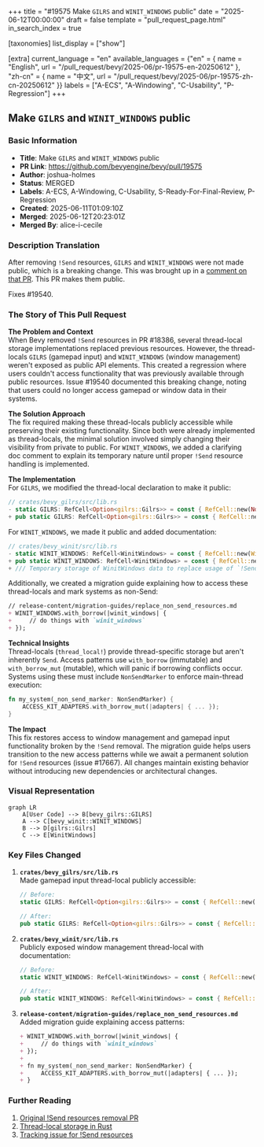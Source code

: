 +++
title = "#19575 Make `GILRS` and `WINIT_WINDOWS` public"
date = "2025-06-12T00:00:00"
draft = false
template = "pull_request_page.html"
in_search_index = true

[taxonomies]
list_display = ["show"]

[extra]
current_language = "en"
available_languages = {"en" = { name = "English", url = "/pull_request/bevy/2025-06/pr-19575-en-20250612" }, "zh-cn" = { name = "中文", url = "/pull_request/bevy/2025-06/pr-19575-zh-cn-20250612" }}
labels = ["A-ECS", "A-Windowing", "C-Usability", "P-Regression"]
+++

## Make `GILRS` and `WINIT_WINDOWS` public

### Basic Information
- **Title**: Make `GILRS` and `WINIT_WINDOWS` public
- **PR Link**: https://github.com/bevyengine/bevy/pull/19575
- **Author**: joshua-holmes
- **Status**: MERGED
- **Labels**: A-ECS, A-Windowing, C-Usability, S-Ready-For-Final-Review, P-Regression
- **Created**: 2025-06-11T01:09:10Z
- **Merged**: 2025-06-12T20:23:01Z
- **Merged By**: alice-i-cecile

### Description Translation
After removing `!Send` resources, `GILRS` and `WINIT_WINDOWS` were not made public, which is a breaking change. This was brought up in a [comment on that PR](https://github.com/bevyengine/bevy/pull/18386#issuecomment-2954209010). This PR makes them public.

Fixes #19540.

### The Story of This Pull Request

**The Problem and Context**  
When Bevy removed `!Send` resources in PR #18386, several thread-local storage implementations replaced previous resources. However, the thread-locals `GILRS` (gamepad input) and `WINIT_WINDOWS` (window management) weren't exposed as public API elements. This created a regression where users couldn't access functionality that was previously available through public resources. Issue #19540 documented this breaking change, noting that users could no longer access gamepad or window data in their systems.

**The Solution Approach**  
The fix required making these thread-locals publicly accessible while preserving their existing functionality. Since both were already implemented as thread-locals, the minimal solution involved simply changing their visibility from private to public. For `WINIT_WINDOWS`, we added a clarifying doc comment to explain its temporary nature until proper `!Send` resource handling is implemented.

**The Implementation**  
For `GILRS`, we modified the thread-local declaration to make it public:
```rust
// crates/bevy_gilrs/src/lib.rs
- static GILRS: RefCell<Option<gilrs::Gilrs>> = const { RefCell::new(None) };
+ pub static GILRS: RefCell<Option<gilrs::Gilrs>> = const { RefCell::new(None) };
```

For `WINIT_WINDOWS`, we made it public and added documentation:
```rust
// crates/bevy_winit/src/lib.rs
- static WINIT_WINDOWS: RefCell<WinitWindows> = const { RefCell::new(WinitWindows::new()) };
+ pub static WINIT_WINDOWS: RefCell<WinitWindows> = const { RefCell::new(WinitWindows::new()) };
+ /// Temporary storage of WinitWindows data to replace usage of `!Send` resources...
```

Additionally, we created a migration guide explaining how to access these thread-locals and mark systems as non-Send:
```markdown
// release-content/migration-guides/replace_non_send_resources.md
+ WINIT_WINDOWS.with_borrow(|winit_windows| {
+     // do things with `winit_windows`
+ });
```

**Technical Insights**  
Thread-locals (`thread_local!`) provide thread-specific storage but aren't inherently `Send`. Access patterns use `with_borrow` (immutable) and `with_borrow_mut` (mutable), which will panic if borrowing conflicts occur. Systems using these must include `NonSendMarker` to enforce main-thread execution:
```rust
fn my_system(_non_send_marker: NonSendMarker) {
    ACCESS_KIT_ADAPTERS.with_borrow_mut(|adapters| { ... });
}
```

**The Impact**  
This fix restores access to window management and gamepad input functionality broken by the `!Send` removal. The migration guide helps users transition to the new access patterns while we await a permanent solution for `!Send` resources (issue #17667). All changes maintain existing behavior without introducing new dependencies or architectural changes.

### Visual Representation

```mermaid
graph LR
    A[User Code] --> B[bevy_gilrs::GILRS]
    A --> C[bevy_winit::WINIT_WINDOWS]
    B --> D[gilrs::Gilrs]
    C --> E[WinitWindows]
```

### Key Files Changed

1. **`crates/bevy_gilrs/src/lib.rs`**  
   Made gamepad input thread-local publicly accessible:
   ```rust
   // Before:
   static GILRS: RefCell<Option<gilrs::Gilrs>> = const { RefCell::new(None) };
   
   // After:
   pub static GILRS: RefCell<Option<gilrs::Gilrs>> = const { RefCell::new(None) };
   ```

2. **`crates/bevy_winit/src/lib.rs`**  
   Publicly exposed window management thread-local with documentation:
   ```rust
   // Before:
   static WINIT_WINDOWS: RefCell<WinitWindows> = const { RefCell::new(WinitWindows::new()) };
   
   // After:
   pub static WINIT_WINDOWS: RefCell<WinitWindows> = const { RefCell::new(WinitWindows::new()) };
   ```

3. **`release-content/migration-guides/replace_non_send_resources.md`**  
   Added migration guide explaining access patterns:
   ```markdown
   + WINIT_WINDOWS.with_borrow(|winit_windows| {
   +     // do things with `winit_windows`
   + });
   + 
   + fn my_system(_non_send_marker: NonSendMarker) {
   +     ACCESS_KIT_ADAPTERS.with_borrow_mut(|adapters| { ... });
   + }
   ```

### Further Reading
1. [Original !Send resources removal PR](https://github.com/bevyengine/bevy/pull/18386)  
2. [Thread-local storage in Rust](https://doc.rust-lang.org/std/thread/struct.LocalKey.html)  
3. [Tracking issue for !Send resources](https://github.com/bevyengine/bevy/issues/17667)